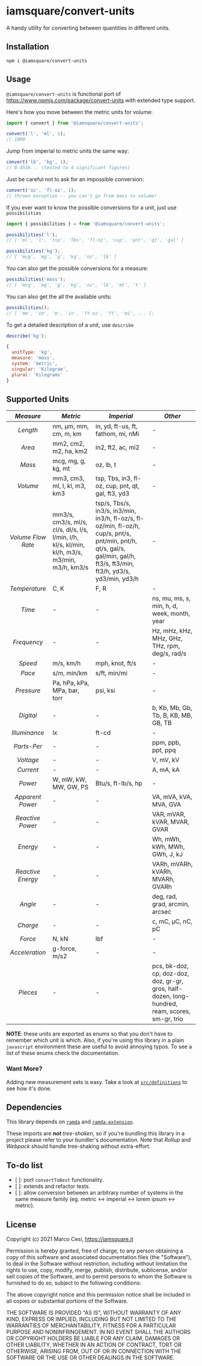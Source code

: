 # iamsquare/convert-units

A handy utility for converting between quantities in different units.

## Installation

```shell
npm i @iamsquare/convert-units
```

## Usage

`@iamsquare/convert-units` is functional port of <https://www.npmjs.com/package/convert-units> with extended type support.

Here's how you move between the metric units for volume:

```js
import { convert } from '@iamsquare/convert-units';

convert('l', 'ml', 1);
// 1000
```

Jump from imperial to metric units the same way:

```js
convert('lb', 'kg', 1);
// 0.4536... (tested to 4 significant figures)
```

Just be careful not to ask for an impossible conversion:

```js
convert('oz', 'fl-oz', 1);
// throws exception -- you can't go from mass to volume!
```

<!-- TODO
You can ask `convert-units` to select the best unit for you. You can also optionally explicitly exclude orders of magnitude or specify a cut off number for selecting the best representation.

```js
convert(12000).from('mm').toBest();
// { val: 12, unit: 'm', plural: 'Meters' } (the smallest unit with a value above 1)

convert(12000)
  .from('mm')
  .toBest({ exclude: ['m'] });
// { val: 1200, unit: 'cm', plural: 'Centimeters' } (the smallest unit excluding meters)

convert(900).from('mm').toBest({ cutOffNumber: 10 });
// { val: 90, unit: 'cm', plural: 'Centimeters' } (the smallest unit with a value equal to or above 10)

convert(1000).from('mm').toBest({ cutOffNumber: 10 });
// { val: 100, unit: 'cm', plural: 'Centimeters' } (the smallest unit with a value equal to or above 10)
```
-->

<!-- TODO
You can get a list of the measurement types supported with `.measures`

```js
convert().measures();
// [ 'length', 'mass', 'volume' ]
```
-->

If you ever want to know the possible conversions for a unit, just use `possibilities`

```js
import { possibilities } = from '@iamsquare/convert-units';

possibilities('l');
// [ 'ml', 'l', 'tsp', 'Tbs', 'fl-oz', 'cup', 'pnt', 'qt', 'gal' ]

possibilities('kg');
// [ 'mcg', 'mg', 'g', 'kg', 'oz', 'lb' ]
```

You can also get the possible conversions for a measure:

```js
possibilities('mass');
// [ 'mcg', 'mg', 'g', 'kg', 'oz', 'lb', 'mt', 't' ]
```

You can also get the all the available units:

```js
possibilities();
// [ 'mm', 'cm', 'm', 'in', 'ft-us', 'ft', 'mi', ... ];
```

To get a detailed description of a unit, use `describe`

```js
describe('kg');
```

```js
{
  unitType: 'kg',
  measure: 'mass',
  system: 'metric',
  singular: 'Kilogram',
  plural: 'Kilograms'
}
```

<!-- TODO
To get detailed descriptions of all units, use `list`.

```js
convert().list();
/*
  [{
    abbr: 'kg'
  , measure: 'mass'
  , system: 'metric'
  , singular: 'Kilogram'
  , plural: 'Kilograms'
  }, ...]
*/
```

You can also get detailed descriptions of all units for a measure:

```js
convert().list('mass');
/*
  [{
    abbr: 'kg'
  , measure: 'mass'
  , system: 'metric'
  , singular: 'Kilogram'
  , plural: 'Kilograms'
  }, ...]
*/
```
-->

## Supported Units

| ***Measure*** | ***Metric*** | ***Imperial*** | ***Other*** |
|:-:|-|-|-|
| *Length* | nm, μm, mm, cm, m, km | in, yd, ft-us, ft, fathom, mi, nMi | - |
| *Area* | mm2, cm2, m2, ha, km2 | in2, ft2, ac, mi2 | - |
| *Mass* | mcg, mg, g, kg, mt | oz, lb, t | - |
| *Volume* | mm3, cm3, ml, l, kl, m3, km3 | tsp, Tbs, in3, fl-oz, cup, pnt, qt, gal, ft3, yd3 | - |
| *Volume Flow Rate* | mm3/s, cm3/s, ml/s, cl/s, dl/s, l/s, l/min, l/h, kl/s, kl/min, kl/h, m3/s, m3/min, m3/h, km3/s | tsp/s, Tbs/s, in3/s, in3/min, in3/h, fl-oz/s, fl-oz/min, fl-oz/h, cup/s, pnt/s, pnt/min, pnt/h, qt/s, gal/s, gal/min, gal/h, ft3/s, ft3/min, ft3/h, yd3/s, yd3/min, yd3/h | - |
| *Temperature* | C, K | F, R | - |
| *Time* | - | - | ns, mu, ms, s, min, h, d, week, month, year |
| *Frequency* | - | - | Hz, mHz, kHz, MHz, GHz, THz, rpm, deg/s, rad/s |
| *Speed* | m/s, km/h | mph, knot, ft/s | - |
| *Pace*  | s/m, min/km | s/ft, min/mi | - |
| *Pressure* | Pa, hPa, kPa, MPa, bar, torr | psi, ksi | - |
| *Digital* | - | - |  b, Kb, Mb, Gb, Tb, B, KB, MB, GB, TB |
| *Illuminance* | lx | ft-cd | - |
| *Parts-Per* | - | - | ppm, ppb, ppt, ppq |
| *Voltage* | - | - | V, mV, kV |
| *Current* | - | - | A, mA, kA |
| *Power* | W, mW, kW, MW, GW, PS | Btu/s, ft-lb/s, hp | - |
| *Apparent Power* | - | - | VA, mVA, kVA, MVA, GVA |
| *Reactive Power* | - | - | VAR, mVAR, kVAR, MVAR, GVAR |
| *Energy* | - | - | Wh, mWh, kWh, MWh, GWh, J, kJ |
| *Reactive Energy* | - | - | VARh, mVARh, kVARh, MVARh, GVARh |
| *Angle* | - | - | deg, rad, grad, arcmin, arcsec |
| *Charge* | - | - | c, mC, μC, nC, pC |
| *Force* | N, kN | lbf | - |
| *Acceleration* | g-force, m/s2 | - | - |
| *Pieces* | - | - | pcs, bk-doz, cp, doz-doz, doz, gr-gr, gros, half-dozen, long-hundred, ream, scores, sm-gr, trio |

**NOTE**: these units are exported as enums so that you don't have to remember which unit is which. Also, if you're using this library in a plain `javascript` environment these are useful to avoid annoying typos. To see a list of these enums check the documentation.

### Want More?

Adding new measurement sets is easy. Take a look at
[`src/definitions`](https://github.com/iamsquare/convert-units/tree/master/src/definitions)
to see how it's done.

## Dependencies

This library depends on [`ramda`](https://github.com/ramda/ramda) and [`ramda-extension`](https://github.com/tommmyy/ramda-extension).

These imports are _**not** tree-shaken_, so if you're bundling this library in a project please refer to your bundler's documentation.
Note that *Rollup* and *Webpack* should handle tree-shaking without extra-effort.

## To-do list

- [ ]: port `convertToBest` functionality.
- [ ]: extends and refactor tests.
- [ ]: allow conversion between an arbitrary number of systems in the same measure family (eg. metric ↔ imperial ↔ lorem ipsum ↔ metric).

## License

Copyright (c) 2021 Marco Cesi, <https://iamsquare.it>

Permission is hereby granted, free of charge, to any person
obtaining a copy of this software and associated documentation
files (the "Software"), to deal in the Software without
restriction, including without limitation the rights to use,
copy, modify, merge, publish, distribute, sublicense, and/or sell
copies of the Software, and to permit persons to whom the
Software is furnished to do so, subject to the following
conditions:

The above copyright notice and this permission notice shall be
included in all copies or substantial portions of the Software.

THE SOFTWARE IS PROVIDED "AS IS", WITHOUT WARRANTY OF ANY KIND,
EXPRESS OR IMPLIED, INCLUDING BUT NOT LIMITED TO THE WARRANTIES
OF MERCHANTABILITY, FITNESS FOR A PARTICULAR PURPOSE AND
NONINFRINGEMENT. IN NO EVENT SHALL THE AUTHORS OR COPYRIGHT
HOLDERS BE LIABLE FOR ANY CLAIM, DAMAGES OR OTHER LIABILITY,
WHETHER IN AN ACTION OF CONTRACT, TORT OR OTHERWISE, ARISING
FROM, OUT OF OR IN CONNECTION WITH THE SOFTWARE OR THE USE OR
OTHER DEALINGS IN THE SOFTWARE.
